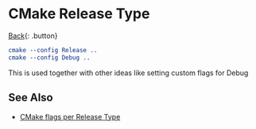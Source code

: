# CMake Release Type

[Back](../buildtools.md){: .button}

```cmake
cmake --config Release ..
cmake --config Debug ..
```

This is used together with other ideas like setting custom flags for Debug

## See Also

- [CMake flags per Release Type](./cmake-flags-per-release-type.md)
